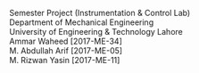 Semester Project (Instrumentation & Control Lab)  
Department of Mechanical Engineering  
University of Engineering & Technology Lahore  
Ammar Waheed      [2017-ME-34]  
M. Abdullah Arif  [2017-ME-05]  
M. Rizwan Yasin   [2017-ME-11]  
